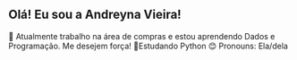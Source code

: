 ## Olá! Eu sou a Andreyna Vieira!

👔 Atualmente trabalho na área de compras e estou aprendendo Dados e Programação. Me desejem força!
🌱Estudando Python
😊 Pronouns: Ela/dela
